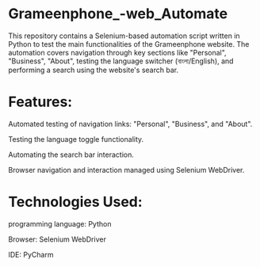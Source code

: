 # Grameenphone_-web_Automate
This repository contains a Selenium-based automation script written in Python to test the main functionalities of the Grameenphone website. The automation covers navigation through key sections like "Personal", "Business", "About", testing the language switcher (বাংলা/English), and performing a search using the website's search bar.

# Features:

Automated testing of navigation links: "Personal", "Business", and "About".

Testing the language toggle functionality.

Automating the search bar interaction.

Browser navigation and interaction managed using Selenium WebDriver.

# Technologies Used:

programming language: Python

Browser: Selenium WebDriver

IDE: PyCharm
